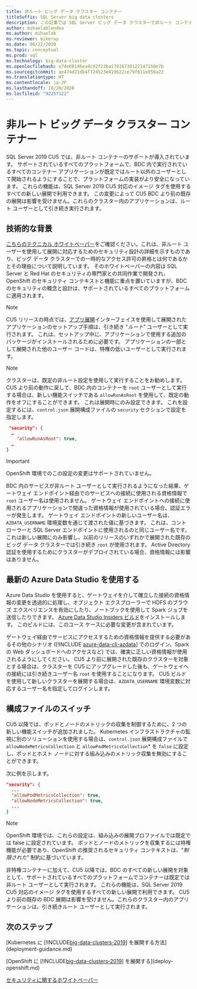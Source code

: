 ```yaml
---
title: 非ルート ビッグ データ クラスター コンテナー
titleSuffix: SQL Server big data clusters
description: この記事では SQL Server ビッグ データ クラスターで非ルート コンテナーを展開する方法について説明します。
author: mihaelablendea
ms.author: mihaelab
ms.reviewer: mikeray
ms.date: 06/22/2020
ms.topic: conceptual
ms.prod: sql
ms.technology: big-data-cluster
ms.openlocfilehash: e74e08146ea4c92f23ba17816738122147150e7b
ms.sourcegitcommit: ae474d21db4f724523e419622ce79f611e956a22
ms.translationtype: HT
ms.contentlocale: ja-JP
ms.lasthandoff: 10/20/2020
ms.locfileid: "92257122"
---
```

# <a name="non-root-big-data-clusters-containers"></a>非ルート ビッグ データ クラスター コンテナー

SQL Server 2019 CU5 では、非ルート コンテナーのサポートが導入されています。 サポートされているすべてのプラットフォームで、BDC 内で実行されているすべてのコンテナー アプリケーションが既定ではルート以外のユーザーとして開始されるようにすることで、プラットフォームの実装がより安全になっています。 これらの機能は、SQL Server 2019 CU5 対応のイメージ タグを使用するすべての新しい展開で利用できます。 この変更によって CU5 BDC より前の既存の展開は影響を受けません。これらのクラスター内のアプリケーションは、ルート ユーザーとして引き続き実行されます。 

## <a name="technical-background"></a>技術的な背景

[こちらのテクニカル ホワイトペーパー](https://aka.ms/sql-bdc-openshift-security)をご確認ください。これは、非ルート ユーザーを使用して展開に対応するためのセキュリティ設計の詳細を示すものであり、ビッグ データ クラスターでの一時的なアクセス許可の昇格とは何であるかとその理由について説明しています。 そのホワイトペーパーの内容は SQL Server と Red Hat のセキュリティの専門家との共同作業で開発され、OpenShift のセキュリティ コンテキストと機能に重点を置いていますが、BDC のセキュリティの概念と設計は、サポートされているすべてのプラットフォームに適用されます。

> [!NOTE]
> CU5 リリースの時点では、[アプリ展開](concept-application-deployment.md)インターフェイスを使用して展開されたアプリケーションのセットアップ手順は、引き続き "*ルート*" ユーザーとして実行されます。 これは、セットアップ中に、アプリケーションで使用する追加のパッケージがインストールされるために必要です。 アプリケーションの一部として展開された他のユーザー コードは、特権の低いユーザーとして実行されます。 

> [!NOTE]
> クラスターは、既定の非ルート設定を使用して実行することをお勧めします。 CU5 より前の動作に戻して、BDC 内のコンテナーを `root` ユーザーとして実行する場合は、新しい機能スイッチである `allowRunAsRoot` を使用して、既定の動作をオフにすることができます。 これは展開時にのみ設定できます。 これを設定するには、`control.json` 展開構成ファイルの `security` セクションで設定を指定します。

```json
 "security": {
  …
    "allowRunAsRoot": true,
  …
}
```

> [!IMPORTANT]
> OpenShift 環境でのこの設定の変更はサポートされていません。

BDC 内のサービスが非ルート ユーザーとして実行されるようになった結果、ゲートウェイ エンドポイント経由でのサービスへの接続に使用される資格情報で `root` ユーザー名は使用されません。 ゲートウェイ エンドポイントへの接続に使用されるアプリケーションで間違った資格情報が使用されている場合、認証エラーが発生します。 ゲートウェイ エンドポイントの新しいユーザー名は、`AZDATA_USERNAME` 環境変数を通じて渡された値に基づきます。 これは、コントローラーと SQL Server エンドポイントに使用されるのと同じユーザー名です。 これは新しい展開にのみ影響し、以前のリリースのいずれかで展開された既存のビッグ データ クラスターでは引き続き `root` が使用されます。 Active Directory 認証を使用するためにクラスターがデプロイされている場合、資格情報には影響はありません。 

## <a name="use-the-latest-azure-data-studio"></a>最新の Azure Data Studio を使用する

Azure Data Studio を使用すると、ゲートウェイを介して確立した接続の資格情報の変更を透過的に処理し、オブジェクト エクスプローラーで HDFS のブラウズ エクスペリエンスを有効にしたり、ノートブックを使用して Spark ジョブを送信したりできます。 [Azure Data Studio Insiders ビルド](../azure-data-studio/download-azure-data-studio.md#download-insiders-build-of-azure-data-studio)をインストールします。 このビルドには、このユース ケースに必要な変更が含まれています。

ゲートウェイ経由でサービスにアクセスするための資格情報を提供する必要があるその他のシナリオ ([!INCLUDE [azure-data-cli-azdata](../includes/azure-data-cli-azdata.md)] でのログイン、Spark の Web ダッシュボードへのアクセスなど) では、確実に正しい資格情報が使用されるようにしてください。 CU5 より前に展開された既存のクラスターを対象とする場合は、クラスターを CU5 にアップグレードした後も、ゲートウェイへの接続には引き続きユーザー名 `root` を使用することになります。 CU5 ビルドを使用して新しいクラスターを展開する場合は、`AZDATA_USERNAME` 環境変数に対応するユーザー名を指定してログインします。

## <a name="configuration-file-switches"></a>構成ファイルのスイッチ

CU5 以降では、ポッドとノードのメトリックの収集を制御するために、2 つの新しい機能スイッチが追加されました。 Kubernetes インフラストラクチャの監視に別のソリューションを使用する場合は、`control.json` 展開構成ファイルで `allowNodeMetricsCollection` と `allowPodMetricsCollection`* を `false` に設定し、ポッドとホスト ノードに対する組み込みのメトリック収集を無効にすることができます。 

次に例を示します。 

```json
"security": {
  ...
  "allowPodMetricsCollection": true,
  "allowNodeMetricsCollection": true,
  ...
}
```

> [!NOTE]
> OpenShift 環境では、これらの設定は、組み込みの展開プロファイルでは既定では false に設定されています。 ポッドとノードのメトリックを収集するには特権機能が必要であり、OpenShift の推奨されるセキュリティ コンテキストは、"*制限された*" 制約に基づいています。

非特権コンテナーに加えて、CU5 以降では、BDC のすべての新しい展開を対象として、サポートされているすべてのプラットフォームでコンテナーは既定では非ルート ユーザーとして実行されます。 これらの機能は、SQL Server 2019 CU5 対応のイメージ タグを使用するすべての新しい展開で利用できます。 CU5 より前の既存の BDC 展開は影響を受けません。これらのクラスター内のアプリケーションは、引き続きルート ユーザーとして実行されます。

## <a name="next-steps"></a>次のステップ
[Kubernetes に [!INCLUDE[big-data-clusters-2019](../includes/ssbigdataclusters-ss-nover.md)] を展開する方法](deployment-guidance.md)

[OpenShift に [!INCLUDE[big-data-clusters-2019](../includes/ssbigdataclusters-ss-nover.md)] を展開する](deploy-openshift.md)

[セキュリティに関するホワイトペーパー](https://aka.ms/sql-bdc-openshift-security)
